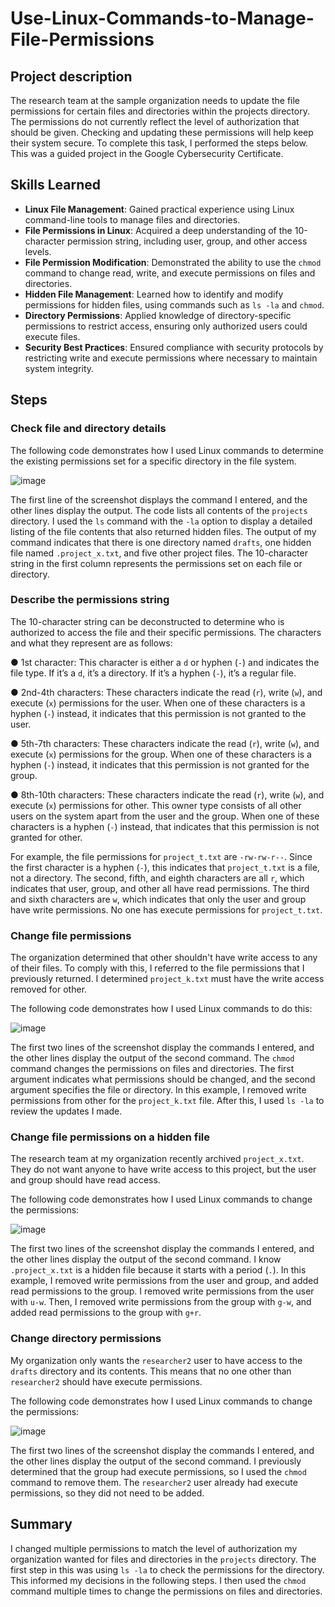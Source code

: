 # Use-Linux-Commands-to-Manage-File-Permissions

## Project description 

The research team at the sample organization needs to update the file permissions for certain files and directories within the projects directory. The permissions do not currently reflect the level of authorization that should be given. Checking and updating these permissions will help keep their system secure. To complete this task, I performed the steps below. This was a guided project in the Google Cybersecurity Certificate. 

## Skills Learned

- **Linux File Management**: Gained practical experience using Linux command-line tools to manage files and directories.
- **File Permissions in Linux**: Acquired a deep understanding of the 10-character permission string, including user, group, and other access levels.
- **File Permission Modification**: Demonstrated the ability to use the `chmod` command to change read, write, and execute permissions on files and directories.
- **Hidden File Management**: Learned how to identify and modify permissions for hidden files, using commands such as `ls -la` and `chmod`.
- **Directory Permissions**: Applied knowledge of directory-specific permissions to restrict access, ensuring only authorized users could execute files.
- **Security Best Practices**: Ensured compliance with security protocols by restricting write and execute permissions where necessary to maintain system integrity.

## Steps

### Check file and directory details

The following code demonstrates how I used Linux commands to determine the existing permissions set for a specific directory in the file system.

![image](https://github.com/user-attachments/assets/96129dae-3c43-4147-aa02-c2b15e1457f2)

The first line of the screenshot displays the command I entered, and the other lines display the output. The code lists all contents of the `projects` directory. I used the `ls` command with the `-la` option to display a detailed listing of the file contents that also returned hidden files. The output of my command indicates that there is one directory named `drafts`, one hidden file named `.project_x.txt`, and five other project files. The 10-character string in the first column represents the permissions set on each file or directory.

### Describe the permissions string

The 10-character string can be deconstructed to determine who is authorized to access the file and their specific permissions. The characters and what they represent are as follows:

●	1st character: This character is either a `d` or hyphen (`-`) and indicates the file type. If it’s a `d`, it’s a directory. If it’s a hyphen (`-`), it’s a regular file.

●	2nd-4th characters: These characters indicate the read (`r`), write (`w`), and execute (`x`) permissions for the user. When one of these characters is a hyphen (`-`) instead, it indicates that this permission is not granted to the user.

●	5th-7th characters: These characters indicate the read (`r`), write (`w`), and execute (`x`) permissions for the group. When  one of these characters is a hyphen (`-`) instead, it indicates that this permission is not granted for the group.

●	8th-10th characters: These characters indicate the read       (`r`), write (`w`), and execute (`x`) permissions for other. This owner type consists of all other users on the system apart from the user and the group. When one of these characters is a hyphen (`-`) instead, that indicates that this permission is    not granted for other.

For example, the file permissions for `project_t.txt` are `-rw-rw-r--`. Since the first character is a hyphen (`-`), this indicates that `project_t.txt` is a file, not a directory. The second, fifth, and eighth characters are all `r`, which indicates that user, group, and other all have read permissions. The third and sixth characters are `w`, which indicates that only the user and group have write permissions. No one has execute permissions for `project_t.txt`.

### Change file permissions

The organization determined that other shouldn't have write access to any of their files. To comply with this, I referred to the file permissions that I previously returned. I determined `project_k.txt` must have the write access removed for other.

The following code demonstrates how I used Linux commands to do this:

![image](https://github.com/user-attachments/assets/30893d12-9197-46b0-b2fd-0333ed9eeef4)

The first two lines of the screenshot display the commands I entered, and the other lines display the output of the second command. The `chmod` command changes the permissions on files and directories. The first argument indicates what permissions should be changed, and the second argument specifies the file or directory. In this example, I removed write permissions from other for the `project_k.txt` file. After this, I used `ls -la` to review the updates I made.

### Change file permissions on a hidden file

The research team at my organization recently archived `project_x.txt`. They do not want anyone to have write access to this project, but the user and group should have read access. 

The following code demonstrates how I used Linux commands to change the permissions:

![image](https://github.com/user-attachments/assets/aad330dd-5daf-43e2-900d-9199b0975925)

The first two lines of the screenshot display the commands I entered, and the other lines display the output of the second command. I know `.project_x.txt` is a hidden file because it starts with a period (`.`). In this example, I removed write permissions from the user and group, and added read permissions to the group. I removed write permissions from the user with `u-w`. Then, I removed write permissions from the group with `g-w`, and added read permissions to the group with `g+r`. 

### Change directory permissions

My organization only wants the `researcher2` user to have access to the `drafts` directory and its contents. This means that no one other than `researcher2` should have execute permissions.

The following code demonstrates how I used Linux commands to change the permissions:

![image](https://github.com/user-attachments/assets/cbec4ec4-3a2e-4e59-a940-f6b264c081cc)

The first two lines of the screenshot display the commands I entered, and the other lines display the output of the second command. I previously determined that the group had execute permissions, so I used the `chmod` command to remove them. The `researcher2` user already had execute permissions, so they did not need to be added.

## Summary

I changed multiple permissions to match the level of authorization my organization wanted for files and directories in the `projects` directory. The first step in this was using `ls -la` to check the permissions for the directory. This informed my decisions in the following steps. I then used the `chmod` command multiple times to change the permissions on files and directories.








